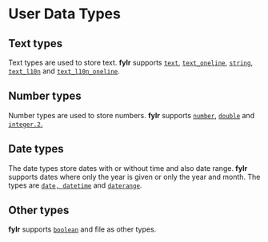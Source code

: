# User Data Types

## Text types

Text types are used to store text. **fylr** supports [`text`](text-text\_oneline.md), [`text_oneline`](text-text\_oneline.md), [`string`](string.md), [`text_l10n`](text\_l10n-text\_l10n\_oneline.md) and [`text_l10n_oneline`](text\_l10n-text\_l10n\_oneline.md).

## Number types

Number types are used to store numbers. **fylr** supports [`number`](number.md), [`double`](double.md) and [`integer.2`.](integer.2.md)

## Date types

The date types store dates with or without time and also date range. **fylr** supports dates where only the year is given or only the year and month. The types are [`date, datetime`](date-datetime.md) and [`daterange`](daterange.md).&#x20;

## Other types

**fylr** supports [`boolean`](boolean.md) and file as other types.
